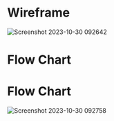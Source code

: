 # Wireframe

![Screenshot 2023-10-30 092642](https://github.com/PriyankaSagam/Minnu/assets/146128860/cd51fc41-66ad-4905-97fa-1e59e277804d)

# Flow Chart


# Flow Chart
![Screenshot 2023-10-30 092758](https://github.com/PriyankaSagam/Minnu/assets/146128860/bb0f0bc3-e755-404c-afc6-91261df0ecd1)
